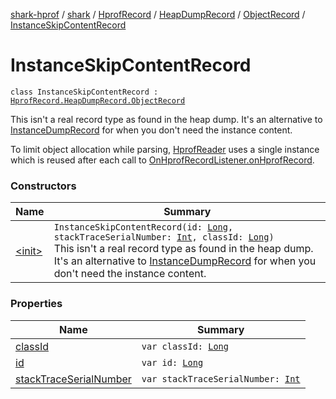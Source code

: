[shark-hprof](../../../../../index.md) / [shark](../../../../index.md) / [HprofRecord](../../../index.md) / [HeapDumpRecord](../../index.md) / [ObjectRecord](../index.md) / [InstanceSkipContentRecord](./index.md)

# InstanceSkipContentRecord

`class InstanceSkipContentRecord : `[`HprofRecord.HeapDumpRecord.ObjectRecord`](../index.md)

This isn't a real record type as found in the heap dump. It's an alternative to
[InstanceDumpRecord](../-instance-dump-record/index.md) for when you don't need the instance content.

To limit object allocation while parsing, [HprofReader](../../../../-hprof-reader/index.md) uses a single instance which is
reused after each call to [OnHprofRecordListener.onHprofRecord](../../../../-on-hprof-record-listener/on-hprof-record.md).

### Constructors

| Name | Summary |
|---|---|
| [&lt;init&gt;](-init-.md) | `InstanceSkipContentRecord(id: `[`Long`](https://kotlinlang.org/api/latest/jvm/stdlib/kotlin/-long/index.html)`, stackTraceSerialNumber: `[`Int`](https://kotlinlang.org/api/latest/jvm/stdlib/kotlin/-int/index.html)`, classId: `[`Long`](https://kotlinlang.org/api/latest/jvm/stdlib/kotlin/-long/index.html)`)`<br>This isn't a real record type as found in the heap dump. It's an alternative to [InstanceDumpRecord](../-instance-dump-record/index.md) for when you don't need the instance content. |

### Properties

| Name | Summary |
|---|---|
| [classId](class-id.md) | `var classId: `[`Long`](https://kotlinlang.org/api/latest/jvm/stdlib/kotlin/-long/index.html) |
| [id](id.md) | `var id: `[`Long`](https://kotlinlang.org/api/latest/jvm/stdlib/kotlin/-long/index.html) |
| [stackTraceSerialNumber](stack-trace-serial-number.md) | `var stackTraceSerialNumber: `[`Int`](https://kotlinlang.org/api/latest/jvm/stdlib/kotlin/-int/index.html) |

